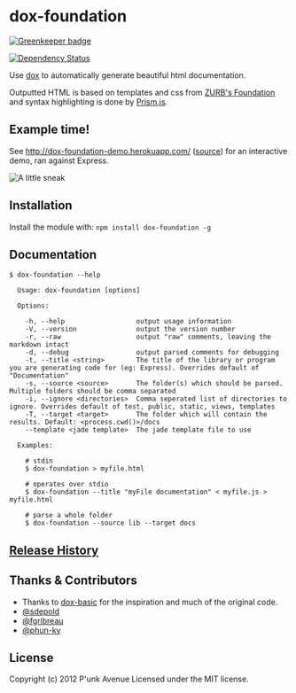 # dox-foundation

[![Greenkeeper badge](https://badges.greenkeeper.io/mattmcmanus/dox-foundation.svg)](https://greenkeeper.io/)

[![Dependency Status](https://gemnasium.com/punkave/dox-foundation.png)](https://gemnasium.com/punkave/dox-foundation)

Use [dox](https://github.com/visionmedia/dox) to automatically generate beautiful html documentation.

Outputted HTML is based on templates and css from [ZURB's Foundation](http://foundation.zurb.com/) and syntax highlighting is done by [Prism.js](http://prismjs.com/).

## Example time!

See <http://dox-foundation-demo.herokuapp.com/> ([source](https://github.com/tlvince/dox-foundation-demo)) for an interactive demo, ran against Express.

![A little sneak](http://i.cloudup.com/q9XWQ9B7qk.png)

## Installation
Install the module with: `npm install dox-foundation -g`

## Documentation
```
$ dox-foundation --help

  Usage: dox-foundation [options]

  Options:

    -h, --help                  output usage information
    -V, --version               output the version number
    -r, --raw                   output "raw" comments, leaving the markdown intact
    -d, --debug                 output parsed comments for debugging
    -t, --title <string>        The title of the library or program you are generating code for (eg: Express). Overrides default of "Documentation"
    -s, --source <source>       The folder(s) which should be parsed. Multiple folders should be comma separated
    -i, --ignore <directories>  Comma seperated list of directories to ignore. Overrides default of test, public, static, views, templates
    -T, --target <target>       The folder which will contain the results. Default: <process.cwd()>/docs
    --template <jade template>  The jade template file to use

  Examples:

    # stdin
    $ dox-foundation > myfile.html

    # operates over stdio
    $ dox-foundation --title "myFile documentation" < myfile.js > myfile.html

    # parse a whole folder
    $ dox-foundation --source lib --target docs
```

## [Release History](https://github.com/punkave/dox-foundation/releases)

## Thanks & Contributors

* Thanks to [dox-basic](https://github.com/jepso/dox-basic) for the inspiration and much of the original code.
* [@sdepold](https://github.com/sdepold)
* [@fgribreau](https://twitter.com/fgribreau)
* [@phun-ky](https://github.com/phun-kyu)

## License
Copyright (c) 2012 P'unk Avenue
Licensed under the MIT license.
